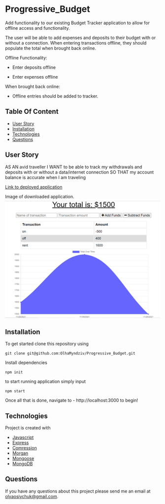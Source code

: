 # Progressive_Budget

Add functionality to our existing Budget Tracker application to allow for offline access and functionality.

The user will be able to add expenses and deposits to their budget with or without a connection. When entering transactions offline, they should populate the total when brought back online.

Offline Functionality:

  * Enter deposits offline

  * Enter expenses offline

When brought back online:

  * Offline entries should be added to tracker.

  ## Table Of Content
* [User Story](#user-story)
* [Installation](#installation)
* [Technologies](#technologies)
* [Questions](#questions)


## User Story
AS AN avid traveller
I WANT to be able to track my withdrawals and deposits with or without a data/internet connection
SO THAT my account balance is accurate when I am traveling

[Link to deployed application](https://secure-badlands-81029.herokuapp.com/)

Image of downloaded application.
![alt text](public/icons/1.png)

## Installation
To get started clone this repository using 
<br>
```terminal
git clone git@github.com:OlhaMyndziv/Progressive_Budget.git
```
Install dependencies 
```terminal
npm init
```
to start running application simply input 
```terminal
npm start
```
Once all that is done, navigate to - http://localhost:3000 to begin!

## Technologies
Project is created with 
* [Javascript](https://www.javascript.com/)
* [Express](https://expressjs.com/)
* [Comression](https://www.npmjs.com/package/compression)
* [Morgan](https://www.npmjs.com/package/morgan)
* [Mongoose](https://mongoosejs.com/)
* [MongoDB](https://www.mongodb.com/)

## Questions
  If you have any questions about this project please send me an email at olyaosiychuk@gmail.com.